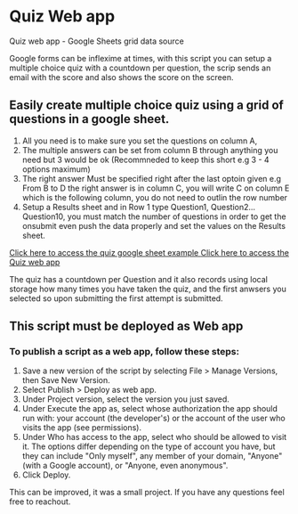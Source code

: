  # Quiz Web app 
Quiz web app  - Google Sheets grid data source  

Google forms can be inflexime at times, with this script you can setup a multiple choice quiz with a countdown per question, the scrip sends an email with the score and also shows the score on the screen. 

## Easily create multiple choice quiz using a grid of questions in a google sheet. 

1. All you need is to make sure you set the questions on column A,
2. The multiple answers can be set from column B through anything you need but 3 would be ok (Recommneded to keep this short e.g 3 - 4 options maximum)
3. The right answer Must be specified right after the last optoin given e.g From B to D the right answer is in column C, you will write C on column E which is the following column, you do not need to outlin the row number
4. Setup a Results sheet and in Row 1 type Question1, Question2... Question10, you must match the number of questions in order to get the onsubmit even push the data properly and set the values on the Results sheet. 

[Click here to access the quiz google sheet example ](https://docs.google.com/spreadsheets/d/1MYjVNUJ0rDmaWYm4IFyEyrcqHLPycnLFat2S1QkIyLQ/edit#gid=0)
[Click here to access the Quiz web app](https://script.google.com/macros/s/AKfycbxyK53xcE9p4uesOTIKCeFs1fC2FBe1RgjlTIP35xghDi1ZaFY/exec)

The quiz has a countdown per Question and it also records using local storage how many times you have taken the quiz, and the first anwsers you selected so upon submitting the first attempt is submitted. 


## This script must be deployed as Web app 

### To publish a script as a web app, follow these steps:

1. Save a new version of the script by selecting File > Manage Versions, then Save New Version.
2. Select Publish > Deploy as web app.
3. Under Project version, select the version you just saved.
4. Under Execute the app as, select whose authorization the app should run with: your account (the developer's) or the account of the user who visits the app (see permissions).
5. Under Who has access to the app, select who should be allowed to visit it. The options differ depending on the type of account you have, but they can include "Only myself", any member of your domain, "Anyone" (with a Google account), or "Anyone, even anonymous".
6. Click Deploy.

This can be improved, it was a small project. If you have any questions feel free to reachout. 
